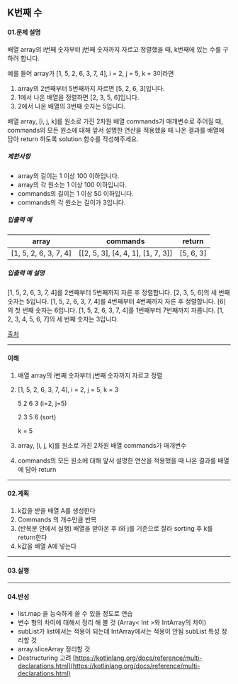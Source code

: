 ## K번째 수 

#### 01.문제 설명

배열 array의 i번째 숫자부터 j번째 숫자까지 자르고 정렬했을 때, k번째에 있는 수를 구하려 합니다.

예를 들어 array가 [1, 5, 2, 6, 3, 7, 4], i = 2, j = 5, k = 3이라면

1. array의 2번째부터 5번째까지 자르면 [5, 2, 6, 3]입니다.
2. 1에서 나온 배열을 정렬하면 [2, 3, 5, 6]입니다.
3. 2에서 나온 배열의 3번째 숫자는 5입니다.

배열 array, [i, j, k]를 원소로 가진 2차원 배열 commands가 매개변수로 주어질 때, commands의 모든 원소에 대해 앞서 설명한 연산을 적용했을 때 나온 결과를 배열에 담아 return 하도록 solution 함수를 작성해주세요.

##### 제한사항

- array의 길이는 1 이상 100 이하입니다.
- array의 각 원소는 1 이상 100 이하입니다.
- commands의 길이는 1 이상 50 이하입니다.
- commands의 각 원소는 길이가 3입니다.

##### 입출력 예

| array                 | commands                          | return    |
| --------------------- | --------------------------------- | --------- |
| [1, 5, 2, 6, 3, 7, 4] | [[2, 5, 3], [4, 4, 1], [1, 7, 3]] | [5, 6, 3] |

##### 입출력 예 설명

[1, 5, 2, 6, 3, 7, 4]를 2번째부터 5번째까지 자른 후 정렬합니다. [2, 3, 5, 6]의 세 번째 숫자는 5입니다.
[1, 5, 2, 6, 3, 7, 4]를 4번째부터 4번째까지 자른 후 정렬합니다. [6]의 첫 번째 숫자는 6입니다.
[1, 5, 2, 6, 3, 7, 4]를 1번째부터 7번째까지 자릅니다. [1, 2, 3, 4, 5, 6, 7]의 세 번째 숫자는 3입니다.

[출처](https://neerc.ifmo.ru/subregions/northern.html)



----

#### 이해

1. 배열 array의 i번째 숫자부터 j번째 숫자까지 자르고 정렬

2. [1, 5, 2, 6, 3, 7, 4], i = 2, j = 5, k = 3

   5 2 6 3 (i=2, j=5)

   2 3 5 6 (sort)

   k = 5

3. array, [i, j, k]를 원소로 가진 2차원 배열 commands가 매개변수

4. commands의 모든 원소에 대해 앞서 설명한 연산을 적용했을 때 나온 결과를 배열에 담아 return

   

----

#### 02.계획

1. k값을 받을 배열 A를 생성한다
2. Commands 의 개수만큼 반복
3. (반복문 안에서 실행) 배열을 받아온 후 i와 j를 기준으로 잘라 sorting 후 k를 return한다
4. k값을 배열 A에 넣는다
---

#### 03.실행


----

#### 04.반성
- list.map 을 능숙하게 쓸 수 있을 정도로 연습
- 변수 형의 차이에 대해서 정리 해 볼 것 (Array< Int >와 IntArray의 차이) 
- subList가 list에서는 적용이 되는데 IntArray에서는 적용이 안됨 subList 특성 정리할 것
- array.sliceArray 정리할 것
- Destructuring 고려
[https://kotlinlang.org/docs/reference/multi-declarations.html](https://kotlinlang.org/docs/reference/multi-declarations.html)
<!--stackedit_data:
eyJoaXN0b3J5IjpbLTE4OTc3NDg0MTcsLTEwODEwMDk1MTksLT
E0MjkwNzQwOTFdfQ==
-->